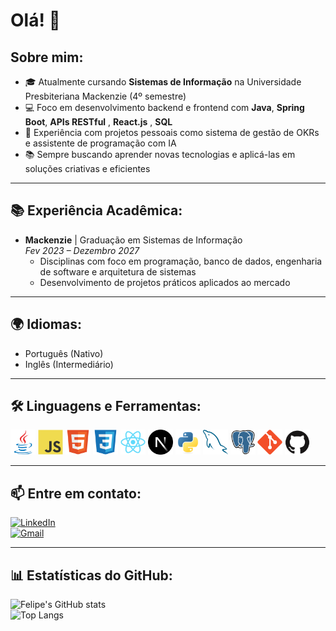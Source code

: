 # Olá! 👋

## Sobre mim:
- 🎓 Atualmente cursando **Sistemas de Informação** na Universidade Presbiteriana Mackenzie (4º semestre)  
- 💻 Foco em desenvolvimento backend e frontend com **Java**, **Spring Boot**, **APIs RESTful** , **React.js** , **SQL**  
- 🚀 Experiência com projetos pessoais como sistema de gestão de OKRs e assistente de programação com IA  
- 📚 Sempre buscando aprender novas tecnologias e aplicá-las em soluções criativas e eficientes  

---

## 📚 Experiência Acadêmica:
- **Mackenzie** | Graduação em Sistemas de Informação  
  *Fev 2023 – Dezembro 2027*  
  - Disciplinas com foco em programação, banco de dados, engenharia de software e arquitetura de sistemas  
  - Desenvolvimento de projetos práticos aplicados ao mercado

---

## 🌍 Idiomas:
- Português (Nativo)  
- Inglês (Intermediário)  

---

## 🛠 Linguagens e Ferramentas:
<p align="left">
  <img src="https://raw.githubusercontent.com/devicons/devicon/master/icons/java/java-original.svg" alt="Java" width="40" height="40"/>
  <img src="https://raw.githubusercontent.com/devicons/devicon/master/icons/javascript/javascript-original.svg" alt="JavaScript" width="40" height="40"/>
  <img src="https://raw.githubusercontent.com/devicons/devicon/master/icons/html5/html5-original.svg" alt="HTML" width="40" height="40"/>
  <img src="https://raw.githubusercontent.com/devicons/devicon/master/icons/css3/css3-original.svg" alt="CSS" width="40" height="40"/>
  <img src="https://raw.githubusercontent.com/devicons/devicon/master/icons/react/react-original.svg" alt="React.js" width="40" height="40"/>
  <img src="https://raw.githubusercontent.com/devicons/devicon/master/icons/nextjs/nextjs-original.svg" alt="Next.js" width="40" height="40"/>
  <img src="https://raw.githubusercontent.com/devicons/devicon/master/icons/python/python-original.svg" alt="Python" width="40" height="40"/>
  <img src="https://raw.githubusercontent.com/devicons/devicon/master/icons/mysql/mysql-original.svg" alt="MySQL" width="40" height="40"/>
  <img src="https://raw.githubusercontent.com/devicons/devicon/master/icons/postgresql/postgresql-original.svg" alt="PostgreSQL" width="40" height="40"/>
  <img src="https://raw.githubusercontent.com/devicons/devicon/master/icons/git/git-original.svg" alt="Git" width="40" height="40"/>
  <img src="https://raw.githubusercontent.com/devicons/devicon/master/icons/github/github-original.svg" alt="GitHub" width="40" height="40"/>
</p>

---

## 📫 Entre em contato:
[![LinkedIn](https://img.shields.io/badge/LinkedIn-blue?style=for-the-badge&logo=linkedin)](https://www.linkedin.com/in/felipe-melantonio)  
[![Gmail](https://img.shields.io/badge/Email-Contato-red?style=for-the-badge&logo=gmail)](mailto:felipemelantonio3@gmail.com)  

---

## 📊 Estatísticas do GitHub:
![Felipe's GitHub stats](https://github-readme-stats.vercel.app/api?username=FelipeMelantonio&show_icons=true&theme=radical)  
![Top Langs](https://github-readme-stats.vercel.app/api/top-langs/?username=FelipeMelantonio&layout=compact&theme=radical)
